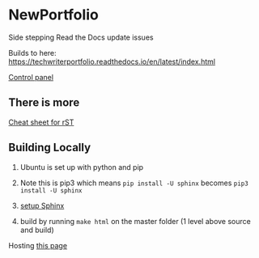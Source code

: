 # NewPortfolio
Side stepping Read the Docs update issues

Builds to here: https://techwriterportfolio.readthedocs.io/en/latest/index.html

[Control panel](https://readthedocs.org/projects/demo-zoom/builds/)

## There is more
[Cheat sheet for rST](https://cheat.readthedocs.io/en/latest/rst.html)

## Building Locally

1. Ubuntu is set up with python and pip
2. Note this is pip3 which means `pip install -U sphinx` becomes `pip3 install -U sphinx`

3. [setup Sphinx](https://www.sphinx-doc.org/en/master/usage/quickstart.html)

4. build by running `make html` on the master folder (1 level above source and build)

Hosting [this page](https://demo-zoom.readthedocs.io/en/latest/)
